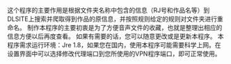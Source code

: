 这个程序的主要作用是根据文件夹名称中包含的信息（RJ号和作品名等）到DLSITE上搜索并爬取得到作品的原信息，并按照规则给定的规则对文件夹进行重命名。
制作本程序的主要初衷是为了方便音声文件的收藏，也就是整理出相应的信息方便以后再度查看。
如果有需要的话，您可以随意更改或是更新本程序。
本程序需求运行环境：Jre 1.8，如果您在国内，使用本程序可能需要科学上网。在设置界面中可以选择修改代理端口到您所使用的VPN程序端口，即可正常使用。
